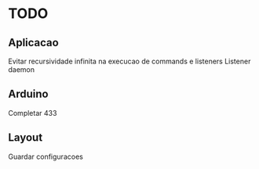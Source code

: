 TODO
====


Aplicacao
---------

Evitar recursividade infinita na execucao de commands e listeners
Listener daemon


Arduino
-------

Completar 433


Layout
------

Guardar configuracoes
